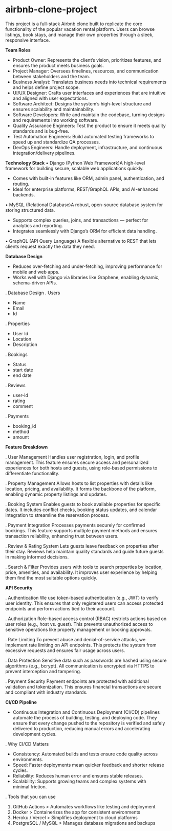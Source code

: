 # airbnb-clone-project
This project is a full-stack Airbnb clone built to replicate the core functionality of the popular vacation rental platform. Users can browse listings, book stays, and manage their own properties through a sleek, responsive interface.

**Team Roles**
- Product Owner: Represents the client’s vision, prioritizes features, and ensures the product meets business goals.
- Project Manager: Oversees timelines, resources, and communication between stakeholders and the team.
- Business Analyst: Translates business needs into technical requirements and helps define project scope.
- UI/UX Designer: Crafts user interfaces and experiences that are intuitive and aligned with user expectations.
- Software Architect: Designs the system’s high-level structure and ensures scalability and maintainability.
- Software Developers: Write and maintain the codebase, turning designs and requirements into working software.
- Quality Assurance Engineers: Test the product to ensure it meets quality standards and is bug-free.
- Test Automation Engineers: Build automated testing frameworks to speed up and standardize QA processes.
- DevOps Engineers: Handle deployment, infrastructure, and continuous integration/delivery pipelines.

**Technology Stack**
• Django (Python Web Framework)A high-level framework for building secure, scalable web applications quickly.
- Comes with built-in features like ORM, admin panel, authentication, and routing.
- Ideal for enterprise platforms, REST/GraphQL APIs, and AI-enhanced backends.

• MySQL (Relational Database)A robust, open-source database system for storing structured data.
- Supports complex queries, joins, and transactions — perfect for analytics and reporting.
- Integrates seamlessly with Django’s ORM for efficient data handling.
  
 • GraphQL (API Query Language) A flexible alternative to REST that lets clients request exactly the data they need.

 **Database Design** 
- Reduces over-fetching and under-fetching, improving performance for mobile and web apps.
- Works well with Django via libraries like Graphene, enabling dynamic, schema-driven APIs.

. Database Design
. Users
- Name
- Email
- Id 

. Properties
- User Id
- Location
- Description

. Bookings
- Status
- start date
- end date

. Reviews
- user-id
- rating
- comment

 . Payments 
 - booking_id
 - method
 - amount
    
**Feature Breakdown**

. User Management
Handles user registration, login, and profile management. This feature ensures secure access and personalized experiences for both hosts and guests, using role-based permissions to differentiate functionality.

. Property Management
Allows hosts to list properties with details like location, pricing, and availability. It forms the backbone of the platform, enabling dynamic property listings and updates.

. Booking System
Enables guests to book available properties for specific dates. It includes conflict checks, booking status updates, and calendar integration to streamline the reservation process.

. Payment Integration
Processes payments securely for confirmed bookings. This feature supports multiple payment methods and ensures transaction reliability, enhancing trust between users.

. Review & Rating System
Lets guests leave feedback on properties after their stay. Reviews help maintain quality standards and guide future guests in making informed decisions.

. Search & Filter
Provides users with tools to search properties by location, price, amenities, and availability. It improves user experience by helping them find the most suitable options quickly.

**API Security**

. Authentication
We use token-based authentication (e.g., JWT) to verify user identity. This ensures that only registered users can access protected endpoints and perform actions tied to their account.

. Authorization
Role-based access control (RBAC) restricts actions based on user roles (e.g., host vs. guest). This prevents unauthorized access to sensitive operations like property management or booking approvals.

. Rate Limiting
To prevent abuse and denial-of-service attacks, we implement rate limiting on API endpoints. This protects the system from excessive requests and ensures fair usage across users.

. Data Protection
Sensitive data such as passwords are hashed using secure algorithms (e.g., bcrypt). All communication is encrypted via HTTPS to prevent interception and tampering.

. Payment Security
Payment endpoints are protected with additional validation and tokenization. This ensures financial transactions are secure and compliant with industry standards.

**CI/CD Pipeline**

- Continuous Integration and Continuous Deployment (CI/CD) pipelines automate the process of building, testing, and deploying code. They ensure that every change pushed to the repository is verified and safely delivered to production, reducing manual errors and accelerating development cycles.

. Why CI/CD Matters

- Consistency: Automated builds and tests ensure code quality across environments.
- Speed: Faster deployments mean quicker feedback and shorter release cycles.
- Reliability: Reduces human error and ensures stable releases.
- Scalability: Supports growing teams and complex systems with minimal friction.

. Tools that you can use
1. GitHub Actions > Automates workflows like testing and deployment 
2. Docker > Containerizes the app for consistent environments 
3. Heroku / Vercel > Simplifies deployment to cloud platforms 
4. PostgreSQL / MySQL > Manages database migrations and backups 


